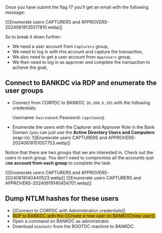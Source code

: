 Once you have submit the flag 17 you'll get an email with the following message:

![[Enumerate users CAPTURERS and APPROVERS-20240619135517810.webp]]

So to break it down further:

- We need a user account from `Capturers` group,
- We need to log in with this account and capture the transaction,
- We also need to get a user account from `Approvers` group,
- We then need to log in as approver and complete the transaction to achieve the goal,

## Connect to BANKDC via RDP and enumerate the user groups

- Connect from CORPDC to BANKDC `10.200.X.101` with the following credentials:

	Username: `kairosbank`
	Password: `Capstone1@`

- Enumerate the users with the Capturer and Approver Role in the Bank Domain (you can just use the **Active Directory Users and Computers** snap-in):
	![[Enumerate users CAPTURERS and APPROVERS-20240618151057753.webp]]

Notice that there are two groups that we are interested in. Check out the users in each group. You don’t need to compromise all the accounts–just o**ne account from each group** to complete the task.

![[Enumerate users CAPTURERS and APPROVERS-20240619140440523.webp]]
![[Enumerate users CAPTURERS and APPROVERS-20240619140454701.webp]]

## Dump NTLM hashes for these users

- [[Connect to CORPDC with Administration credentials]]
- <span style="background:#d4b106">RDP to BANKDC with the [[Create a new user on BANKDC|new user]].   </span> 
- Open a command on BANKDC as administrator.
- Download `mimikatz` from the ROOTDC machine to BANKDC.